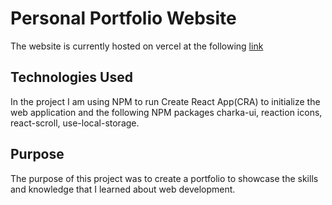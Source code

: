 # Personal Portfolio Website

The website is currently hosted on vercel at the following [link](https://raymondlam.vercel.app)

## Technologies Used

In the project I am using NPM to run Create React App(CRA) to initialize the web application and the following NPM packages charka-ui, reaction icons, react-scroll, use-local-storage.

## Purpose

The purpose of this project was to create a portfolio to showcase the skills and knowledge that I learned about web development.
